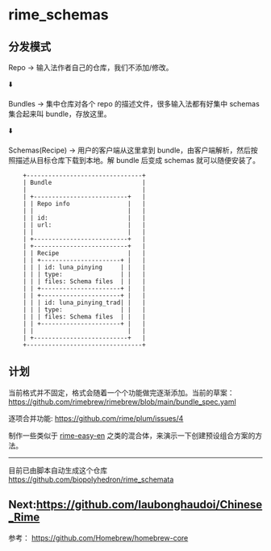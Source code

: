 # rime_schemas

## 分发模式

Repo -> 输入法作者自己的仓库，我们不添加/修改。

:arrow_down:

Bundles -> 集中仓库对各个 repo 的描述文件，很多输入法都有好集中 schemas 集合起来叫 bundle，存放这里。

:arrow_down:

Schemas(Recipe) -> 用户的客户端从这里拿到 bundle，由客户端解析，然后按照描述从目标仓库下载到本地。解 bundle 后变成 schemas 就可以随便安装了。


```
    +--------------------------------+
    | Bundle                         |
    |                                |
    | +--------------------------+   |
    | | Repo info                |   |
    | |                          |   |
    | | id:                      |   |
    | | url:                     |   |
    | |                          |   |
    | +--------------------------+   |
    | +--------------------------+   |
    | | Recipe                   |   |
    | | +----------------------+ |   |
    | | | id: luna_pinying     | |   |
    | | | type:                | |   |
    | | | files: Schema files  | |   |
    | | +----------------------+ |   |
    | | +----------------------+ |   |
    | | | id: luna_pinying_trad| |   |
    | | | type:                | |   |
    | | | files: Schema files  | |   |
    | | +----------------------+ |   |
    | |                          |   |
    | +--------------------------+   |
    +--------------------------------+
```

## 计划

当前格式并不固定，格式会随着一个个功能做完逐渐添加。当前的草案：
https://github.com/rimebrew/rimebrew/blob/main/bundle_spec.yaml 

逐项合并功能: https://github.com/rime/plum/issues/4

制作一些类似于 [rime-easy-en](https://github.com/BlindingDark/rime-easy-en) 之类的混合体，来演示一下创建预设组合方案的方法。

---

目前已由脚本自动生成这个仓库 https://github.com/biopolyhedron/rime_schemata

Next:https://github.com/laubonghaudoi/Chinese_Rime
---

参考：
https://github.com/Homebrew/homebrew-core
